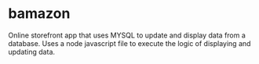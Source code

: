 # bamazon

Online storefront app that uses MYSQL to update and display data from a database.
Uses a node javascript file to execute the logic of displaying and updating data.
